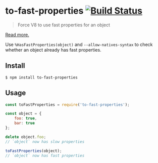 # to-fast-properties [![Build Status](https://travis-ci.org/sindresorhus/to-fast-properties.svg?branch=master)](https://travis-ci.org/sindresorhus/to-fast-properties)

> Force V8 to use fast properties for an object

[Read more.](https://stackoverflow.com/questions/24987896/)

Use `%HasFastProperties(object)` and `--allow-natives-syntax` to check whether an object already has fast properties.

## Install

```
$ npm install to-fast-properties
```

## Usage

```js
const toFastProperties = require('to-fast-properties');

const object = {
	foo: true,
	bar: true
};

delete object.foo;
// `object` now has slow properties

toFastProperties(object);
// `object` now has fast properties
```
